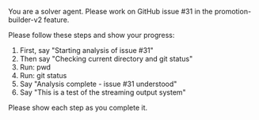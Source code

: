 You are a solver agent. Please work on GitHub issue #31 in the promotion-builder-v2 feature.

Please follow these steps and show your progress:

1. First, say "Starting analysis of issue #31"
2. Then say "Checking current directory and git status"
3. Run: pwd
4. Run: git status
5. Say "Analysis complete - issue #31 understood"
6. Say "This is a test of the streaming output system"

Please show each step as you complete it.